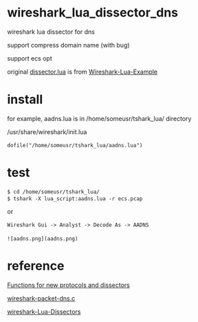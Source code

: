 # wireshark_lua_dissector_dns
wireshark lua dissector for dns

support compress domain name (with bug)

support ecs opt

original  [dissector.lua](https://wiki.wireshark.org/Lua/Examples?action=AttachFile&do=get&target=dissector.lua) is from [Wireshark-Lua-Example](https://wiki.wireshark.org/Lua/Examples)

# install

for example,  aadns.lua is in /home/someusr/tshark_lua/  directory

/usr/share/wireshark/init.lua 

    dofile("/home/someusr/tshark_lua/aadns.lua")


# test

    $ cd /home/someusr/tshark_lua/
    $ tshark -X lua_script:aadns.lua -r ecs.pcap

or 

    Wireshark Gui -> Analyst -> Decode As -> AADNS

    ![aadns.png](aadns.png)


# reference

[Functions for new protocols and dissectors](https://www.wireshark.org/docs/wsdg_html_chunked/lua_module_Proto.html)

[wireshark-packet-dns.c](https://github.com/boundary/wireshark/blob/master/epan/dissectors/packet-dns.c)

[wireshark-Lua-Dissectors](https://wiki.wireshark.org/Lua/Dissectors)
